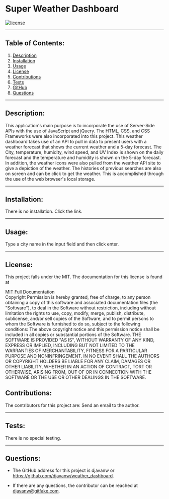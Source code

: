 # Super Weather Dashboard

  [![license](https://img.shields.io/badge/license-MIT-blue.svg)](https://choosealicense.com/licenses/mit/)

***
  ## Table of Contents:
  1.  [Description](#description)
  2.  [Installation](#installation)
  3.  [Usage](#usage)
  4.  [License](#license)
  5.  [Contributions](#contributions)
  6.  [Tests](#tests)
  7.  [GitHub](#github)
  8.  [Questions](#email)

***

  ## Description:
  This application's main purpose is to incorporate the use of Server-Side APIs with the use of JavaScript and jQuery.  The HTML, CSS, and CSS Frameworks were also incorporated into this project.  This weather dashboard takes use of an API to pull in data to present users with a weather forecast that shows the current weather and a 5-day forecast.  The City, temperature, humidity, wind speed, and UV Index is shown on the daily forecast and the temperature and humidity is shown on the 5-day forecast.  In addition, the weather icons were also pulled from the weather API site to give a depiction of the weather.  The histories of previous searches are also on screen and can be click to get the weather.  This is accomplished through the use of the web browser's local storage.
***
  ## Installation:
  There is no installation. Click the link.
***
  ## Usage:
  Type a city name in the input field and then click enter.
***
  ## License:
  This project falls under the MIT.  The documentation for this license is found at

  [MIT Full Documentation](https://choosealicense.com/licenses/mit)
  <br>
   Copyright <YEAR> <COPYRIGHT HOLDER>
    Permission is hereby granted, free of charge, to any person obtaining a copy of this software and associated documentation files (the "Software"), to deal in the Software without restriction, including without limitation the rights to use, copy, modify, merge, publish, distribute, sublicense, and/or sell copies of the Software, and to permit persons to whom the Software is furnished to do so, subject to the following conditions:
    The above copyright notice and this permission notice shall be included in all copies or substantial portions of the Software.
    THE SOFTWARE IS PROVIDED "AS IS", WITHOUT WARRANTY OF ANY KIND, EXPRESS OR IMPLIED, INCLUDING BUT NOT LIMITED TO THE WARRANTIES OF MERCHANTABILITY, FITNESS FOR A PARTICULAR PURPOSE AND NONINFRINGEMENT. IN NO EVENT SHALL THE AUTHORS OR COPYRIGHT HOLDERS BE LIABLE FOR ANY CLAIM, DAMAGES OR OTHER LIABILITY, WHETHER IN AN ACTION OF CONTRACT, TORT OR OTHERWISE, ARISING FROM, OUT OF OR IN CONNECTION WITH THE SOFTWARE OR THE USE OR OTHER DEALINGS IN THE SOFTWARE.

  ## Contributions:
  The contributors for this project are: Send an email to the author.
***
  ## Tests:
  There is no special testing.

***
  
  ## Questions:
  - The GitHub address for this project is djavanw or https://github.com/djavanw/weather_dashboard.
 
  - If there are any questions, the contributor can be reached at djavanw@gitfake.com.

